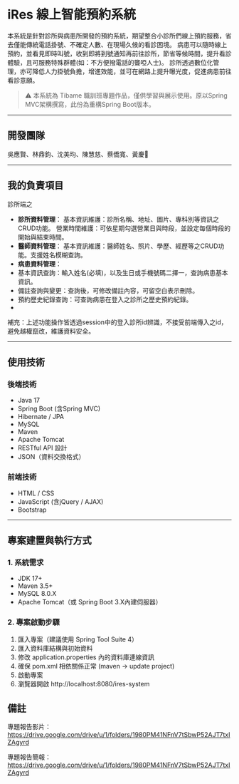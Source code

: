 # iRes 線上智能預約系統

本系統是針對診所與病患所開發的預約系統，期望整合小診所們線上預約服務，省去僅能傳統電話掛號、不確定人數、在現場久候的看診困境。 病患可以隨時線上預約，並看見即時叫號，收到即將到號通知再前往診所，節省等候時間，提升看診體驗，且可服務特殊群體(如：不方便撥電話的聾啞人士)。 診所透過數位化管理，亦可降低人力掛號負擔，增進效能，並可在網路上提升曝光度，促進病患前往看診意願。

> ⚠️ 本系統為 Tibame 職訓班專題作品，僅供學習與展示使用。原以Spring MVC架構撰寫，此份為重構Spring Boot版本。

---

## 開發團隊

吳應賢、林鼎鈞、沈美均、陳慧慈、蔡僑寬、黃慶𪰧

---

## 我的負責項目
診所端之
-  **診所資料管理**：
  基本資訊維護：診所名稱、地址、圖片、專科別等資訊之CRUD功能。
  營業時間維護：可依星期勾選營業日與時段，並設定每個時段的開始與結束時間。
-  **醫師資料管理**：
  基本資訊維護：醫師姓名、照片、學歷、經歷等之CRUD功能。支援姓名模糊查詢。
-  **病患資料管理**：  
  - 基本資訊查詢：輸入姓名(必填)，以及生日或手機號碼二擇一，查詢病患基本資訊。
  - 備註查詢與變更：查詢後，可修改備註內容，可留空白表示刪除。
  - 預約歷史紀錄查詢：可查詢病患在登入之診所之歷史預約紀錄。
  - 
補充：上述功能操作皆透過session中的登入診所id辨識，不接受前端傳入之id，避免越權竄改，維護資料安全。

---

## 使用技術

### 後端技術

- Java 17
- Spring Boot (含Spring MVC)
- Hibernate / JPA  
- MySQL  
- Maven  
- Apache Tomcat
- RESTful API 設計
- JSON（資料交換格式）

### 前端技術

- HTML / CSS  
- JavaScript (含jQuery / AJAX)
- Bootstrap

---

## 專案建置與執行方式

### 1. 系統需求

- JDK 17+
- Maven 3.5+
- MySQL 8.0.X
- Apache Tomcat（或 Spring Boot 3.X內建伺服器）

### 2. 專案啟動步驟

1. 匯入專案（建議使用 Spring Tool Suite 4）
2. 匯入資料庫結構與初始資料
3. 修改 application.properties 內的資料庫連線資訊
4. 確保 pom.xml 相依關係正常 (maven → update project)
5. 啟動專案
6. 瀏覽器開啟 http://localhost:8080/ires-system

## 備註
專題報告影片：
https://drive.google.com/drive/u/1/folders/1980PM41NFnV7tSbwP52AJT7txIZAgyrd

專題報告簡報：
https://drive.google.com/drive/u/1/folders/1980PM41NFnV7tSbwP52AJT7txIZAgyrd
